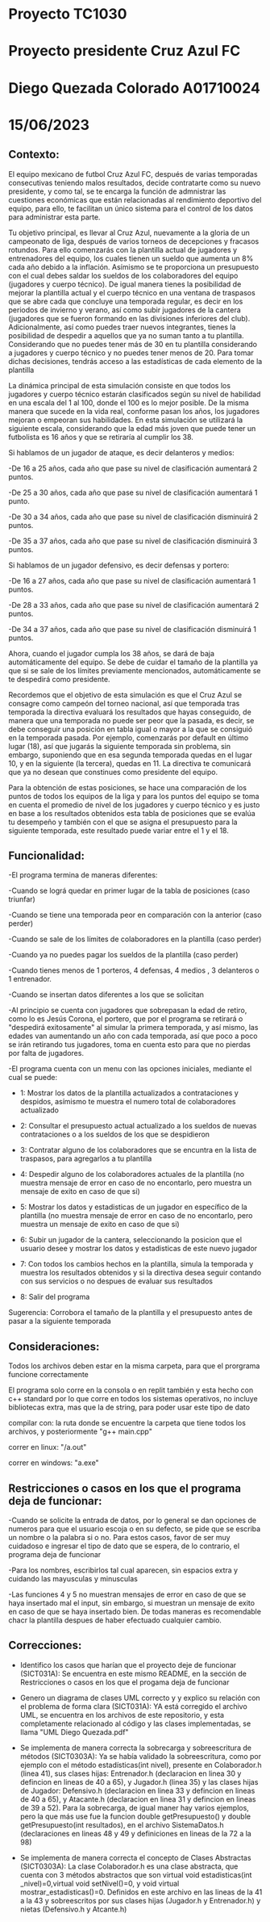 # Proyecto TC1030
# Proyecto presidente Cruz Azul FC
# Diego Quezada Colorado A01710024
# 15/06/2023 
## Contexto:
El equipo mexicano de futbol Cruz Azul FC, después de varias temporadas consecutivas teniendo malos resultados, decide contratarte como su nuevo presidente, y como tal, se te encarga la función de admnistrar las cuestiones económicas que están relacionadas al rendimiento deportivo del equipo, para ello, te facilitan un único sistema para el control de los datos para administrar esta parte. 

Tu objetivo principal, es llevar al Cruz Azul, nuevamente a la gloria de un campeonato de liga, después de varios torneos de decepciones y fracasos rotundos. Para ello comenzarás con la plantilla actual de jugadores y entrenadores del equipo, los cuales tienen un sueldo que aumenta un 8% cada año debido a la inflación. Asímismo se te proporciona un presupuesto con el cual debes saldar los sueldos de los colaboradores del equipo (jugadores y cuerpo técnico). De igual manera tienes la posibilidad de mejorar la plantilla actual y el cuerpo técnico en una ventana de traspasos que se abre cada que concluye una temporada regular, es decir en los periodos de invierno y verano, así como subir jugadores de la cantera (jugadores que se fueron formando en las divisiones inferiores del club). Adicionalmente, así como puedes traer nuevos integrantes, tienes la posibilidad de despedir a aquellos que ya no suman tanto a tu plantilla. Considerando que no puedes tener más de 30 en tu plantilla considerando a jugadores y cuerpo técnico y no puedes tener menos de 20. Para tomar dichas decisiones, tendrás acceso a las estadísticas de cada elemento de la plantilla

La dinámica principal de esta simulación consiste en que todos los jugadores y cuerpo técnico estarán clasificados según su nivel de habilidad en una escala del 1 al 100, donde el 100 es lo mejor posible. De la misma manera que sucede en la vida real, conforme pasan los años, los jugadores mejoran o empeoran sus habilidades. En esta simulación se utilizará la siguiente escala, considerando que la edad más joven que puede tener un futbolista es 16 años y que se retiraría al cumplir los 38.

Si hablamos de un jugador de ataque, es decir delanteros y medios:

-De 16 a 25 años, cada año que pase su nivel de clasificación aumentará 2 puntos.

-De 25 a 30 años, cada año que pase su nivel de clasificación aumentará 1 punto.

-De 30 a 34 años, cada año que pase su nivel de clasificación disminuirá 2 puntos.

-De 35 a 37 años, cada año que pase su nivel de clasificación disminuirá 3 puntos.

Si hablamos de un jugador defensivo, es decir defensas y portero:

-De 16 a 27 años, cada año que pase su nivel de clasificación aumentará 1 puntos.

-De 28 a 33 años, cada año que pase su nivel de clasificación aumentará 2 puntos.

-De 34 a 37 años, cada año que pase su nivel de clasificación disminuirá 1 puntos.

Ahora, cuando el jugador cumpla los 38 años, se dará de baja automáticamente del equipo. Se debe de cuidar el tamaño de la plantilla ya que si se sale de los límites previamente mencionados, automáticamente se te despedirá como presidente.

Recordemos que el objetivo de esta simulación es que el Cruz Azul se consagre como campeón del torneo nacional, así que temporada tras temporada la directiva evaluará los resultados que hayas conseguido, de manera que una temporada no puede ser peor que la pasada, es decir, se debe conseguir una posición en tabla igual o mayor a la que se consiguió en la temporada pasada. Por ejemplo, comenzarás por default en último lugar (18), así que jugarás la siguiente temporada sin problema, sin embargo, suponiendo que en esa segunda temporada quedas en el lugar 10, y en la siguiente (la tercera), quedas en 11. La directiva te comunicará que ya no desean que constinues como presidente del equipo.

Para la obtención de estas posiciones, se hace una comparación de los puntos de todos los equipos de la liga y para los puntos del equipo se toma en cuenta el promedio de nivel de los jugadores y cuerpo técnico y es justo en base a los resultados obtenidos esta tabla de posiciones que se evalúa tu desempeño y también con el que se asigna el presupuesto para la siguiente temporada, este resultado puede variar entre el 1 y el 18.

## Funcionalidad:
-El programa termina de maneras diferentes:
  
  -Cuando se lográ quedar en primer lugar de la tabla de posiciones (caso triunfar)
  
  -Cuando se tiene una temporada peor en comparación con la anterior (caso perder)
  
  -Cuando se sale de los límites de colaboradores en la plantilla (caso perder)
  
  -Cuando ya no puedes pagar los sueldos de la plantilla (caso perder)
  
  -Cuando tienes menos de 1 porteros, 4 defensas, 4 medios , 3 delanteros o 1 entrenador.
  
  -Cuando se insertan datos diferentes a los que se solicitan

-Al principio se cuenta con jugadores que sobrepasan la edad de retiro, como lo es Jesús Corona, el portero, que por el programa se retirará o "despedirá exitosamente" al simular la primera temporada, y así mismo, las edades van aumentando un año con cada temporada, así que poco a poco se irán retirando tus jugadores, toma en cuenta esto para que no pierdas por falta de jugadores.

-El programa cuenta con un menu con las opciones iniciales, mediante el cual se puede:

- 1: Mostrar los datos de la plantilla actualizados a contrataciones y despidos, asímismo te muestra el numero total de colaboradores actualizado

- 2: Consultar el presupuesto actual actualizado a los sueldos de nuevas contrataciones o a los sueldos de los que se despidieron

- 3: Contratar alguno de los colaboradores que se encuntra en la lista de traspasos, para agregarlos a tu plantilla

- 4: Despedir alguno de los colaboradores actuales de la plantilla (no muestra mensaje de error en caso de no encontarlo, pero muestra un mensaje de exito en caso de que si)

- 5: Mostrar los datos y estadisticas de un jugador en específico de la plantilla (no muestra mensaje de error en caso de no encontarlo, pero muestra un mensaje de exito en caso de que si)

- 6: Subir un jugador de la cantera, seleccionando la posicion que el usuario desee y mostrar los datos y estadisticas de este nuevo jugador

- 7: Con todos los cambios hechos en la plantilla, simula la temporada y muestra los resultados obtenidos y si la directiva desea seguir contando con sus servicios o no despues de evaluar sus resultados

- 8: Salir del programa

Sugerencia: Corrobora el tamaño de la plantilla y el presupuesto antes de pasar a la siguiente temporada


## Consideraciones:
Todos los archivos deben estar en la misma carpeta, para que el prorgrama funcione correctamente

El programa solo corre en la consola o en replit también y esta hecho con c++ standard por lo que corre en todos los sistemas operativos, no incluye bibliotecas extra, mas que la de string, para poder usar este tipo de dato

compilar con: la ruta donde se encuentre la carpeta que tiene todos los archivos, y posteriormente "g++ main.cpp"

correr en linux: "/a.out"

correr en windows: "a.exe"

## Restricciones o casos en los que el programa deja de funcionar:
-Cuando se solicite la entrada de datos, por lo general se dan opciones de numeros para que el usuario escoja o en su defecto, se pide que se escriba un nombre o la palabra si o no. Para estos casos, favor de ser muy cuidadoso e ingresar el tipo de dato que se espera, de lo contrario, el programa deja de funcionar

-Para los nombres, escribirlos tal cual aparecen, sin espacios extra y cuidando las mayusculas y minusculas

-Las funciones 4 y 5 no muestran mensajes de error en caso de que se haya insertado mal el input, sin embargo, si muestran un mensaje de exito en caso de que se haya insertado bien. De todas maneras es recomendable chacr la plantilla despues de haber efectuado cualquier cambio.

## Correcciones:
- Identifico los casos que harían que el proyecto deje de funcionar (SICT031A):
Se encuentra en este mismo README, en la sección de Restricciones o casos en los que el progama deja de funcionar

- Genero un diagrama de clases UML correcto y y explico su relación con el problema de forma clara (SICT031A):
YA está corregido el archivo UML, se encuentra en los archivos de este repositorio, y esta completamente relacionado al código y las clases implementadas, se llama "UML Diego Quezada.pdf"

- Se implementa de manera correcta la sobrecarga y sobreescritura de métodos (SICT0303A):
Ya se había validado la sobreescritura, como por ejemplo con el método estadísticas(int nivel), presente en Colaborador.h (linea 41), sus clases hijas: Entrenador.h (declaracion en linea 30 y defincion en lineas de 40 a 65), y Jugador.h (linea 35) y las clases hijas de Jugador: Defensivo.h (declaracion en linea 33 y defincion en lineas de 40 a 65), y Atacante.h (declaracion en linea 31 y defincion en lineas de 39 a 52).
Para la sobrecarga, de igual maner hay varios ejemplos, pero la que más use fue la funcion double getPresupuesto() y double getPresupuesto(int resultados), en el archivo SistemaDatos.h (declaraciones en lineas 48 y 49 y definiciones en lineas de la 72 a la 98)

- Se implementa de manera correcta el concepto de Clases Abstractas (SICT0303A):
La clase Colaborador.h es una clase abstracta, que cuenta con 3 métodos abstractos que son virtual void estadisticas(int _nivel)=0,virtual void setNivel()=0, y void virtual mostrar_estadisticas()=0. Definidos en este archivo en las lineas de la 41 a la 43 y sobreescritos por sus clases hijas (Jugador.h y Entrenador.h) y nietas (Defensivo.h y Atcante.h)



